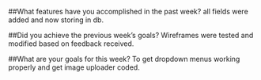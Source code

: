 ##What features have you accomplished in the past week?
all fields were added and now storing in db.

##Did you achieve the previous week’s goals?
Wireframes were tested and modified based on feedback received.

##What are your goals for this week?
To get dropdown menus working properly and get image uploader coded.


